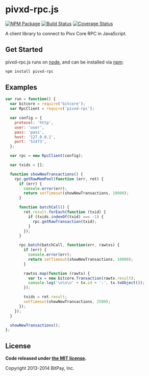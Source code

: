 pivxd-rpc.js
===============

[![NPM Package](https://img.shields.io/npm/v/pivxd-rpc.svg?style=flat-square)](https://www.npmjs.org/package/pivxd-rpc)
[![Build Status](https://travis-ci.org/agustinkassis/pivxd-rpc.svg?branch=master)](https://travis-ci.org/agustinkassis/pivxd-rpc)
[![Coverage Status](https://coveralls.io/repos/github/agustinkassis/pivxd-rpc/badge.svg?branch=master)](https://coveralls.io/github/agustinkassis/pivxd-rpc?branch=master)

A client library to connect to Pivx Core RPC in JavaScript.

## Get Started

pivxd-rpc.js runs on [node](http://nodejs.org/), and can be installed via [npm](https://npmjs.org/):

```bash
npm install pivxd-rpc
```

## Examples

```javascript
var run = function() {
  var bitcore = require('bitcore');
  var RpcClient = require('pivxd-rpc');

  var config = {
    protocol: 'http',
    user: 'user',
    pass: 'pass',
    host: '127.0.0.1',
    port: '51473',
  };

  var rpc = new RpcClient(config);

  var txids = [];

  function showNewTransactions() {
    rpc.getRawMemPool(function (err, ret) {
      if (err) {
        console.error(err);
        return setTimeout(showNewTransactions, 10000);
      }

      function batchCall() {
        ret.result.forEach(function (txid) {
          if (txids.indexOf(txid) === -1) {
            rpc.getRawTransaction(txid);
          }
        });
      }

      rpc.batch(batchCall, function(err, rawtxs) {
        if (err) {
          console.error(err);
          return setTimeout(showNewTransactions, 10000);
        }

        rawtxs.map(function (rawtx) {
          var tx = new bitcore.Transaction(rawtx.result);
          console.log('\n\n\n' + tx.id + ':', tx.toObject());
        });

        txids = ret.result;
        setTimeout(showNewTransactions, 2500);
      });
    });
  }

  showNewTransactions();
};
```

## License

**Code released under [the MIT license](https://github.com/bitpay/bitcore/blob/master/LICENSE).**

Copyright 2013-2014 BitPay, Inc.
